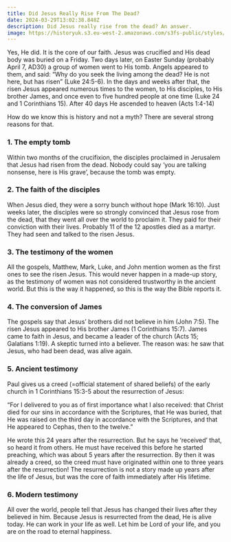 ```yaml
---
title: Did Jesus Really Rise From The Dead?
date: 2024-03-29T13:02:38.848Z
description: Did Jesus really rise from the dead? An answer.
image: https://historyuk.s3.eu-west-2.amazonaws.com/s3fs-public/styles/1500x650/public/2023-03/shutterstock_1909472887-min.jpg?VersionId=kgMcev8vf0Kxq69YlbpkkcGMZMOUc6wd&itok=e5DViGhY
---
```

Yes, He did. It is the core of our faith. Jesus was crucified and His dead body was buried on a Friday. Two days later, on Easter Sunday (probably April 7, AD30) a group of women went to His tomb. Angels appeared to them, and said: “Why do you seek the living among the dead? He is not here, but has risen” (Luke 24:5-6). In the days and weeks after that, the risen Jesus appeared numerous times to the women, to His disciples, to His brother James, and once even to five hundred people at one time (Luke 24 and 1 Corinthians 15). After 40 days He ascended to heaven (Acts 1:4-14)



How do we know this is history and not a myth? There are several strong reasons for that.



### 1. The empty tomb

Within two months of the crucifixion, the disciples proclaimed in Jerusalem that Jesus had risen from the dead. Nobody could say ‘you are talking nonsense, here is His grave’, because the tomb was empty.



### 2. The faith of the disciples

When Jesus died, they were a sorry bunch without hope (Mark 16:10). Just weeks later, the disciples were so strongly convinced that Jesus rose from the dead, that they went all over the world to proclaim it. They paid for their conviction with their lives. Probably 11 of the 12 apostles died as a martyr. They had seen and talked to the risen Jesus.



### 3. The testimony of the women

All the gospels, Matthew, Mark, Luke, and John mention women as the first ones to see the risen Jesus. This would never happen in a made-up story, as the testimony of women was not considered trustworthy in the ancient world. But this is the way it happened, so this is the way the Bible reports it.



### 4. The conversion of James

The gospels say that Jesus’ brothers did not believe in him (John 7:5). The risen Jesus appeared to His brother James (1 Corinthians 15:7). James came to faith in Jesus, and became a leader of the church (Acts 15; Galatians 1:19). A skeptic turned into a believer. The reason was: he saw that Jesus, who had been dead, was alive again.



### 5. Ancient testimony

Paul gives us a creed (=official statement of shared beliefs) of the early church in 1 Corinthians 15:3-5 about the resurrection of Jesus:



“For I delivered to you as of first importance what I also received: that Christ died for our sins in accordance with the Scriptures, that He was buried, that He was raised on the third day in accordance with the Scriptures, and that He appeared to Cephas, then to the twelve.”



He wrote this 24 years after the resurrection. But he says he ‘received’ that, so heard it from others. He must have received this before he started preaching, which was about 5 years after the resurrection. By then it was already a creed, so the creed must have originated within one to three years after the resurrection! The resurrection is not a story made up years after the life of Jesus, but was the core of faith immediately after His lifetime.



### 6. Modern testimony

All over the world, people tell that Jesus has changed their lives after they believed in him. Because Jesus is resurrected from the dead, He is alive today. He can work in your life as well. Let him be Lord of your life, and you are on the road to eternal happiness.